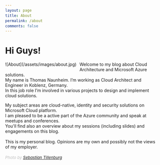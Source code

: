 ```yaml
---
layout: page
title: About
permalink: /about
comments: false
---
```

# Hi Guys!

<div style="float:left;margin:0 10px 10px 0" markdown="1">
![About](/assets/images/about.jpg)
</div>
Welcome to my blog about Cloud Architecture and Microsoft Azure solutions.<br>
My name is Thomas Naunheim. I’m working as Cloud Architect and Engineer in Koblenz, Germany.<br>
In this job role I’m involved in various projects to design and implement cloud solutions.<br>

My subject areas are cloud-native, identity and security solutions on Microsoft Cloud platform.<br>
I am pleased to be a active part of the Azure community and speak at meetups and conferences.<br>
You'll find also an overview about my sessions (including slides) and engagements on this blog.<br><br>
This is my personal blog. Opinions are my own and possibly not the views of my employer.<br><br>
<span style="color:silver;font-style:italic;font-size:small">Photo by [Sebastian Tillenburg](https://twitter.com/d_eiti?lang=de)</span>